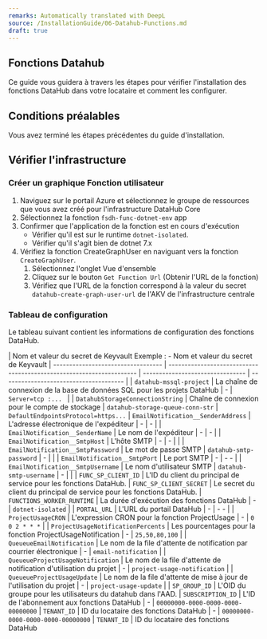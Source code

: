 ```yaml
---
remarks: Automatically translated with DeepL
source: /InstallationGuide/06-Datahub-Functions.md
draft: true
---
```


## Fonctions Datahub

Ce guide vous guidera à travers les étapes pour vérifier l'installation des fonctions DataHub dans votre locataire et comment les configurer.

## Conditions préalables

Vous avez terminé les étapes précédentes du guide d'installation.

## Vérifier l'infrastructure

### Créer un graphique Fonction utilisateur

1. Naviguez sur le portail Azure et sélectionnez le groupe de ressources que vous avez créé pour l'infrastructure DataHub Core
1. Sélectionnez la fonction `fsdh-func-dotnet-env` app
1. Confirmer que l'application de la fonction est en cours d'exécution
   - Vérifier qu'il est sur le runtime `dotnet-isolated`.
   - Vérifier qu'il s'agit bien de dotnet 7.x
1. Vérifiez la fonction CreateGraphUser en naviguant vers la fonction `CreateGraphUser`.
   1. Sélectionnez l'onglet Vue d'ensemble
   1. Cliquez sur le bouton `Get Function Url` (Obtenir l'URL de la fonction)
   1. Vérifiez que l'URL de la fonction correspond à la valeur du secret `datahub-create-graph-user-url` de l'AKV de l'infrastructure centrale

### Tableau de configuration

Le tableau suivant contient les informations de configuration des fonctions DataHub.

| Nom et valeur du secret de Keyvault Exemple : - Nom et valeur du secret de Keyvault
| ---------------------------------- | -------------------------------------------------------------------- | -------------------------------- | -------------------------------------- |
| `datahub-mssql-project` | La chaîne de connexion de la base de données SQL pour les projets DataHub | - | `Server=tcp :... ` |
| `DatahubStorageConnectionString` | Chaîne de connexion pour le compte de stockage | `datahub-storage-queue-conn-str` | `DefaultEndpointsProtocol=https...` |
`EmailNotification__SenderAddress` | L'adresse électronique de l'expéditeur | - | - | |
`EmailNotification__SenderName` | Le nom de l'expéditeur | - | - | |
`EmailNotification__SmtpHost` | L'hôte SMTP | - | - | |
| `EmailNotification__SmtpPassword` | Le mot de passe SMTP | `datahub-smtp-password` | - | |
| `EmailNotification__SmtpPort` | Le port SMTP | - | - - |
| `EmailNotification__SmtpUsername` | Le nom d'utilisateur SMTP | `datahub-smtp-username` | - | |
| `FUNC_SP_CLIENT_ID` | L'ID du client du principal de service pour les fonctions DataHub.
| `FUNC_SP_CLIENT_SECRET` | Le secret du client du principal de service pour les fonctions DataHub.
| `FUNCTIONS_WORKER_RUNTIME` | La durée d'exécution des fonctions DataHub | - | `dotnet-isolated` |
| `PORTAL_URL` | L'URL du portail DataHub | - | - - |
| `ProjectUsageCRON` | L'expression CRON pour la fonction ProjectUsage | - | `0 0 2 * * *` |
| `ProjectUsageNotificationPercents` | Les pourcentages pour la fonction ProjectUsageNotification | - | `25,50,80,100` |
| `QueueueEmailNotification` | Le nom de la file d'attente de notification par courrier électronique | - | `email-notification` |
| `QueueueProjectUsageNotification` | Le nom de la file d'attente de notification d'utilisation du projet | - | `project-usage-notification` |
| `QueueueProjectUsageUpdate` | Le nom de la file d'attente de mise à jour de l'utilisation du projet | - | `project-usage-update` |
| `SP_GROUP_ID` | L'OID du groupe pour les utilisateurs du datahub dans l'AAD.
| `SUBSCRIPTION_ID` | L'ID de l'abonnement aux fonctions DataHub | - | `00000000-0000-0000-0000-00000000` |
`TENANT_ID` | ID du locataire des fonctions DataHub | - | `00000000-0000-0000-0000-00000000` | `TENANT_ID` | ID du locataire des fonctions DataHub
